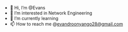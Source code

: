 - 👋 Hi, I’m @Evans
- 👀 I’m interested in Network Engineering
- 🌱 I’m currently learning
- 📫 How to reach me @evandroonyango28@gmail.com

<!---
Evans2005/Evans2005 is a ✨ special ✨ repository because its `README.md` (this file) appears on your GitHub profile.
You can click the Preview link to take a look at your changes.
--->
